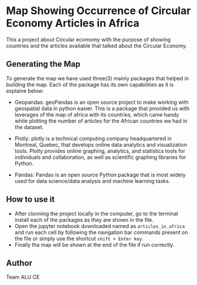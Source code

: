 # Map Showing Occurrence of Circular Economy Articles in Africa

This a project about Circular ecomomy with the purpose of showing countries and the articles
available that talked about the Circular Economy.

## Generating the Map
To generate the map we have used three(3) mainly packages that helped in building the map. Each of the package 
has its own capabilities as it is explaine below:

- Geopandas: geoPandas is an open source project to make working with geospatial data in python easier. 
This is a package that provided us with leverages of the map of africa with its countries, which came handy 
while plotting the number of articles for the African countries we had in the dataset.

- Plotly: plotly is a technical computing company headquartered in Montreal, Quebec, that develops online data
analytics and visualization tools. Plotly provides online graphing, analytics, and statistics tools for individuals
and collaboration, as well as scientific graphing libraries for Python.

- Pandas: Pandas is an open source Python package that is most widely used for data science/data analysis and machine
learning tasks.

## How to use it

- After clonning the project locally in the computer, go to the terminal install each of the packages as they are shown
in the file.
- Open the jupyter notebook downloaded named as ```articles_in_africa``` and run each cell by following the navigation 
bar commands present on the file or simply use the shortcut ```shift + Enter key```.
- Finally tha map will be shown at the end of the file if run correctly.

## Author
Team ALU CE 
